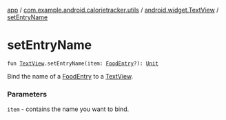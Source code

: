 [app](../../index.md) / [com.example.android.calorietracker.utils](../index.md) / [android.widget.TextView](index.md) / [setEntryName](./set-entry-name.md)

# setEntryName

`fun `[`TextView`](https://developer.android.com/reference/android/widget/TextView.html)`.setEntryName(item: `[`FoodEntry`](../../com.example.android.calorietracker.data.models/-food-entry/index.md)`?): `[`Unit`](https://kotlinlang.org/api/latest/jvm/stdlib/kotlin/-unit/index.html)

Bind the name of a [FoodEntry](../../com.example.android.calorietracker.data.models/-food-entry/index.md) to a [TextView](https://developer.android.com/reference/android/widget/TextView.html).

### Parameters

`item` - contains the name you want to bind.